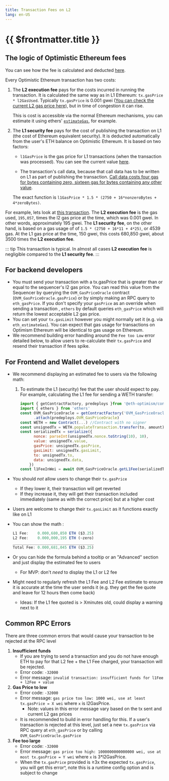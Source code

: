```yaml
---
title: Transaction Fees on L2
lang: en-US
---
```


# {{ $frontmatter.title }}

## The logic of Optimistic Ethereum fees
You can see how the fee is calculated and deducted [here](../../users/fees-2.0.md).

Every Optimistic Ethereum transaction has two costs:

1. The **L2 execution fee** pays for the costs incurred in running the transaction. It is calculated the same way as in L1 Ethereum: `tx.gasPrice * l2GasUsed`. Typically `tx.gasPrice` is 0.001 gwei ([You can check the current L2 gas price here](https://public-grafana.optimism.io/d/9hkhMxn7z/public-dashboard?orgId=1&refresh=5m)), but in time of congestion it can rise.

   This is cost is accessible via the normal Ethereum mechanisms, you can estimate it using ethers' [`estimateGas`](https://docs.ethers.io/v5/api/contract/contract/#contract-estimateGas), for example.

1. The **L1 security fee** pays for the cost of publishing the transaction on L1 (the cost of Ethereum equivalent security). It is deducted automatically from the user's ETH balance on Optimistic Ethereum. It is based on two factors:

   - `l1GasPrice` is the gas price for L1 transactions (when the transaction was processed). You can see the current value [here](https://public-grafana.optimism.io/d/9hkhMxn7z/public-dashboard?orgId=1&refresh=5m).

   - The transaction's call data, because that call data has to be written on L1 as part of publishing the transaction. [Call data costs four gas for bytes containing zero, sixteen gas for bytes containing any other value](https://eips.ethereum.org/EIPS/eip-2028).

   The exact function is `l1GasPrice * 1.5 * (2750 + 16*nonzeroBytes + 4*zeroBytes)`.


For example, lets look at [this transaction](https://kovan-optimistic.etherscan.io/tx/0xcf2e2f7f7088e4332a2b5369f85b1bafa8a8a007122e228d90778a1d14c41286). The **L2 execution fee** is the gas used, `195,057`, times the l2 gas price at the time, which was 0.001 gwei. In other words, approximately 195 gwei. The **L1 security fee**, on the other hand, is based on a gas usage of of `1.5 * (2750 + 16*11 + 4*25)`, or 4539 gas. At the L1 gas price at the time, 150 gwei, this costs 680,850 gwei, about 3500 times the **L2 execution fee**.

::: tip
This transaction is typical. In almost all cases **L2 execution fee** is negligible compared to the **L1 security fee**.
:::




## For backend developers
- You must send your transaction with a tx.gasPrice that is greater than or equal to the sequencer's l2 gas price. You can read this value from the Sequencer by querying the `OVM_GasPriceOracle` contract  (`OVM_GasPriceOracle.gasPrice`) or by simply making an RPC query to `eth_gasPrice`.  If you don't specify your `gasPrice` as an override when sending a transaction , `ethers` by default queries `eth_gasPrice` which will return the lowest acceptable L2 gas price.
- You can set your `tx.gasLimit` however you might normally set it (e.g. via `eth_estimateGas`). You can expect that gas usage for transactions on Optimism Ethereum will be identical to gas usage on Ethereum.
- We recommend building error handling around the `Fee too Low` error detailed below, to allow users to re-calculate their `tx.gasPrice` and resend their transaction if fees spike.

## For Frontend and Wallet developers
- We recommend displaying an estimated fee to users via the following math:
   1. To estimate the L1 (security) fee that the user should expect to pay. For example, calculating the L1 fee for sending a WETH transfer:

      ```jsx
      import { getContractFactory, predeploys }from '@eth-optimism/contracts'
      import { ethers } from 'ethers'
      const OVM_GasPriceOracle = getContractFactory('OVM_GasPriceOracle')
            .attach(predeploys.OVM_GasPriceOracle)
      const WETH = new Contract(...) //Contract with no signer
      const unsignedTx = WETH.populateTransaction.transfer(to, amount)
      const serializedTx = serialize({
            nonce: parseInt(unsignedTx.nonce.toString(10), 10),
            value: unsignedTx.value,
            gasPrice: unsignedTx.gasPrice,
            gasLimit: unsignedTx.gasLimit,
            to: unsignedTx.to,
            data: unsignedTx.data,
          })
      const l1FeeInWei = await OVM_GasPriceOracle.getL1Fee(serializedTx)
      ```

- You should *not* allow users to change their `tx.gasPrice`
   - If they lower it, their transaction will get reverted
   - If they increase it, they will get their transaction included immediately (same as with the
     correct price) but at a higher cost
- Users are welcome to change their `tx.gasLimit` as it functions exactly like on L1
- You can show the math :

   ```jsx
   L1 Fee:    0.000,680,850 ETH ($3.25)
   L2 Fee:    0.000,000,195 ETH (~zero)
   ____________________________________
   Total Fee: 0.000,681,045 ETH ($3.25)
   ```

- Or you can hide the formula behind a tooltip or an "Advanced" section and just display the estimated fee to users
   - For MVP: don't *need* to display the L1 or L2 fee
- Might need to regularly refresh the L1 Fee and L2 Fee estimate to ensure it is accurate at the time the user sends it (e.g. they get the fee quote and leave for 12 hours then come back)
   - Ideas: If the L1 fee quoted is > Xminutes old, could display a warning next to it


## Common RPC Errors

There are three common errors that would cause your transaction to be rejected at the RPC level

1. **Insufficient funds**
   - If you are trying to send a transaction and you do not have enough ETH to pay for that L2 fee + the L1 Fee charged, your transaction will be rejected.
   - Error code: `-32000`
   - Error message: `invalid transaction: insufficient funds for l1Fee + l2Fee + value`
2. **Gas Price to low**
   - Error code: `-32000`
   - Error message: `gas price too low: 1000 wei, use at least tx.gasPrice = X wei`  where `x` is l2GasPrice.
      - Note: values in this error message vary based on the tx sent and current L2 gas prices
   - It is recommended to build in error handling for this. If a user's transaction is rejected at this level, just set a new `tx.gasPrice` via RPC query at `eth_gasPrice` or by calling `OVM_GasPriceOracle.gasPrice`
3. **Fee too large**
   - Error code: `-32000`
   - Error message: `gas price too high: 1000000000000000 wei, use at most tx.gasPrice = Y wei`  where `x` is 3*l2GasPrice.
   - When the `tx.gasPrice` provided is ≥3x the expected `tx.gasPrice`, you will get this error^, note this is a runtime config option and is subject to change
